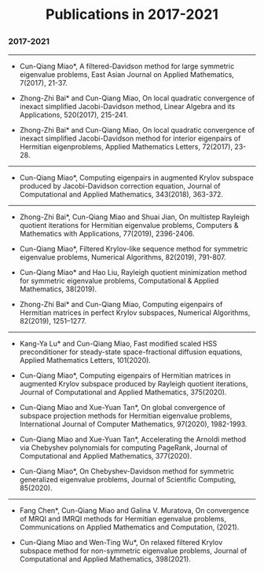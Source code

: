 <h1><p align="center"> Publications in 2017-2021 </p></h1>

### 2017-2021

-------------------------

- Cun-Qiang Miao*, A filtered-Davidson method for large symmetric eigenvalue problems, East Asian Journal on Applied Mathematics, 7(2017), 21-37.

- Zhong-Zhi Bai* and Cun-Qiang Miao, On local quadratic convergence of inexact simplified Jacobi-Davidson method, Linear Algebra and its Applications, 520(2017), 215-241.

- Zhong-Zhi Bai* and Cun-Qiang Miao, On local quadratic convergence of inexact simplified Jacobi-Davidson method for interior eigenpairs of Hermitian eigenproblems, Applied Mathematics Letters, 72(2017), 23-28.

-------------------------

- Cun-Qiang Miao*, Computing eigenpairs in augmented Krylov subspace produced by Jacobi-Davidson correction equation, Journal of Computational and Applied Mathematics, 343(2018), 363-372.

-------------------------

- Zhong-Zhi Bai*, Cun-Qiang Miao and Shuai Jian, On multistep Rayleigh quotient iterations for Hermitian eigenvalue problems, Computers & Mathematics with Applications, 77(2019), 2396-2406.

- Cun-Qiang Miao*, Filtered Krylov-like sequence method for symmetric eigenvalue problems, Numerical Algorithms, 82(2019), 791-807.

- Cun-Qiang Miao* and Hao Liu, Rayleigh quotient minimization method for symmetric eigenvalue problems, Computational & Applied Mathematics, 38(2019).

- Zhong-Zhi Bai* and Cun-Qiang Miao, Computing eigenpairs of Hermitian matrices in perfect Krylov subspaces, Numerical Algorithms, 82(2019), 1251–1277.

-------------------------

- Kang-Ya Lu* and Cun-Qiang Miao, Fast modified scaled HSS preconditioner for steady-state space-fractional diffusion equations, Applied Mathematics Letters, 101(2020).

- Cun-Qiang Miao*, Computing eigenpairs of Hermitian matrices in augmented Krylov subspace produced by Rayleigh quotient iterations, Journal of Computational and Applied Mathematics, 375(2020).

- Cun-Qiang Miao and Xue-Yuan Tan*, On global convergence of subspace projection methods for Hermitian eigenvalue problems, International Journal of Computer Mathematics, 97(2020), 1982-1993.

- Cun-Qiang Miao and Xue-Yuan Tan*, Accelerating the Arnoldi method via Chebyshev polynomials for computing PageRank, Journal of Computational and Applied Mathematics, 377(2020).

- Cun-Qiang Miao*, On Chebyshev-Davidson method for symmetric generalized eigenvalue problems, Journal of Scientific Computing, 85(2020).

-------------------------

- Fang Chen*, Cun-Qiang Miao and Galina V. Muratova, On convergence of MRQI and IMRQI methods for Hermitian egenvalue problems, Communications on Applied Mathematics and Computation, (2021).

- Cun-Qiang Miao and Wen-Ting Wu*, On relaxed filtered Krylov subspace method for non-symmetric eigenvalue problems, Journal of Computational and Applied Mathematics, 398(2021).
